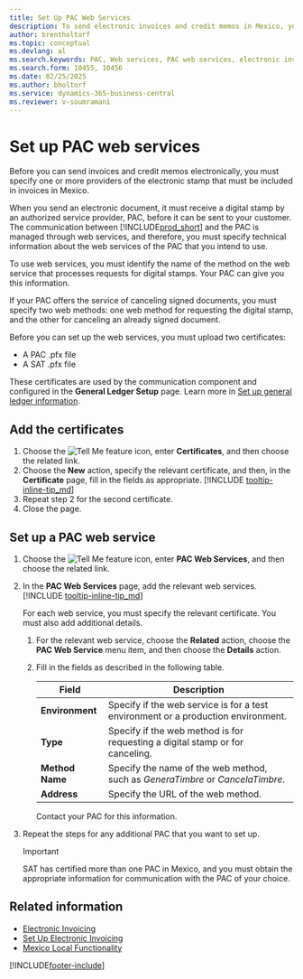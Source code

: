 ```yaml
---
title: Set Up PAC Web Services
description: To send electronic invoices and credit memos in Mexico, you need to specify at least one provider for the required electronic stamp.
author: brentholtorf
ms.topic: conceptual
ms.devlang: al
ms.search.keywords: PAC, Web services, PAC web services, electronic invoicing, electronic stamp
ms.search.form: 10455, 10456
ms.date: 02/25/2025
ms.author: bholtorf
ms.service: dynamics-365-business-central
ms.reviewer: v-soumramani
---
```


# Set up PAC web services

Before you can send invoices and credit memos electronically, you must specify one or more providers of the electronic stamp that must be included in invoices in Mexico.  

When you send an electronic document, it must receive a digital stamp by an authorized service provider, PAC, before it can be sent to your customer. The communication between [!INCLUDE[prod_short](../../includes/prod_short.md)] and the PAC is managed through web services, and therefore, you must specify technical information about the web services of the PAC that you intend to use.  

To use web services, you must identify the name of the method on the web service that processes requests for digital stamps. Your PAC can give you this information.  

If your PAC offers the service of canceling signed documents, you must specify two web methods: one web method for requesting the digital stamp, and the other for canceling an already signed document.  

Before you can set up the web services, you must upload two certificates:

* A PAC .pfx file
* A SAT .pfx file

These certificates are used by the communication component and configured in the **General Ledger Setup** page. Learn more in [Set up general ledger information](how-to-set-up-electronic-invoicing.md#set-up-general-ledger-information).  

## Add the certificates

1. Choose the ![Tell Me feature](../../media/ui-search/search_small.png "Tell me what you want to do") icon, enter **Certificates**, and then choose the related link.  
1. Choose the **New** action, specify the relevant certificate, and then, in the **Certificate** page, fill in the fields as appropriate. [!INCLUDE [tooltip-inline-tip_md](../../includes/tooltip-inline-tip_md.md)]
1. Repeat step 2 for the second certificate.  
1. Close the page.  

## Set up a PAC web service  

1. Choose the ![Tell Me feature](../../media/ui-search/search_small.png "Tell me what you want to do") icon, enter **PAC Web Services**, and then choose the related link.  
1. In the **PAC Web Services** page, add the relevant web services. [!INCLUDE [tooltip-inline-tip_md](../../includes/tooltip-inline-tip_md.md)]

    For each web service, you must specify the relevant certificate. You must also add additional details.  

    1. For the relevant web service, choose the **Related** action, choose the **PAC Web Service** menu item, and then choose the **Details** action.  
    1. Fill in the fields as described in the following table.  

        |Field|Description|
        |------------------------------------|---------------------------------------|
        |**Environment**|Specify if the web service is for a test environment or a production environment.|
        |**Type**|Specify if the web method is for requesting a digital stamp or for canceling.|
        |**Method Name**|Specify the name of the web method, such as *GeneraTimbre* or *CancelaTimbre*.|
        |**Address**|Specify the URL of the web method.|

        Contact your PAC for this information.  

1. Repeat the steps for any additional PAC that you want to set up.  

    > [!IMPORTANT]  
    > SAT has certified more than one PAC in Mexico, and you must obtain the appropriate information for communication with the PAC of your choice.  

## Related information

- [Electronic Invoicing](electronic-invoicing.md)  
- [Set Up Electronic Invoicing](how-to-set-up-electronic-invoicing.md)  
- [Mexico Local Functionality](mexico-local-functionality.md)

[!INCLUDE[footer-include](../../includes/footer-banner.md)]
